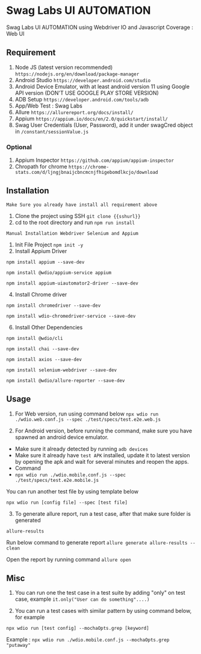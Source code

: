 # Swag Labs UI AUTOMATION

Swag Labs UI AUTOMATION using Webdriver IO and Javascript
Coverage : Web UI

## Requirement
1. Node JS (latest version recommended)
```https://nodejs.org/en/download/package-manager```
2. Android Studio
```https://developer.android.com/studio```
3. Android Device Emulator, with at least android version 11 using Google API version (DON'T USE GOOGLE PLAY STORE VERSION)
4. ADB Setup
```https://developer.android.com/tools/adb```
5. App/Web Test : Swag Labs
6. Allure
```https://allurereport.org/docs/install/```
7. Appium
```https://appium.io/docs/en/2.0/quickstart/install/```
8. Swag User Credentials (User, Password), add it under swagCred object in
```/constant/sessionValue.js```

### Optional
1. Appium Inspector
```https://github.com/appium/appium-inspector```
2. Chropath for chrome
```https://chrome-stats.com/d/ljngjbnaijcbncmcnjfhigebomdlkcjo/download```

## Installation

``Make Sure you already have install all requirement above``

1. Clone the project using SSH
```git clone {{sshurl}}```
2. cd to the root directory and run 
```npm run install```

``Manual Installation Webdriver Selenium and Appium``
1. Init File Project
```npm init -y```
2.  Install Appium Driver
```
npm install appium --save-dev
```
```
npm install @wdio/appium-service appium
```
```
npm install appium-uiautomator2-driver --save-dev
```
4.  Install Chrome driver
```
npm install chromedriver --save-dev
```
```
npm install wdio-chromedriver-service --save-dev
```
6.  Install Other Dependencies
```
npm install @wdio/cli
```
```
npm install chai --save-dev
```
```
npm install axios --save-dev
```
```
npm install selenium-webdriver --save-dev
```
```
npm install @wdio/allure-reporter --save-dev
```

## Usage

1. For Web version, run using command below
```npx wdio run ./wdio.web.conf.js --spec ./test/specs/test.e2e.web.js```


2. For Android version, before running the command, make sure you have spawned an android device emulator.
- Make sure it already detected by running
```adb devices```
- Make sure it already have ```test APK``` installed, update it to latest version by opening the apk and wait for several minutes and reopen the apps.
- Command 
- ```npx wdio run ./wdio.mobile.conf.js --spec ./test/specs/test.e2e.mobile.js```

You can run another test file by using template below
```Template Syntax
npx wdio run [config file] --spec [test file]
```

3. To generate allure report, run a test case, after that make sure folder is generated
```
allure-results
```
Run below command to generate report
```allure generate allure-results --clean```

Open the report by running command
```allure open```


## Misc

1. You can run one the test case in a test suite by adding "only" on test case, example
```it.only("User can do something"....)```

2. You can run a test cases with similar pattern by using command below, for example
```Template Syntax
npx wdio run [test config] --mochaOpts.grep [keyword]
```
Example :
```npx wdio run ./wdio.mobile.conf.js --mochaOpts.grep "putaway" ```
